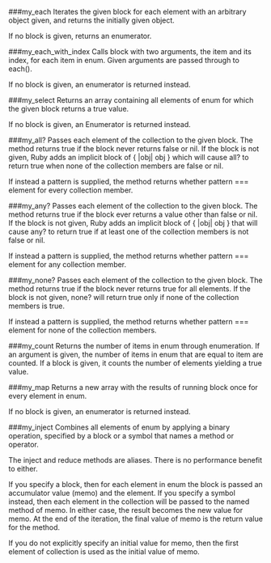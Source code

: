 ###my_each
Iterates the given block for each element with an arbitrary object given, and returns the initially given object.

If no block is given, returns an enumerator.

###my_each_with_index
Calls block with two arguments, the item and its index, for each item in enum. Given arguments are passed through to each().

If no block is given, an enumerator is returned instead.

###my_select
Returns an array containing all elements of enum for which the given block returns a true value.

If no block is given, an Enumerator is returned instead.

###my_all?
Passes each element of the collection to the given block. The method returns true if the block never returns false or nil. If the block is not given, Ruby adds an implicit block of { |obj| obj } which will cause all? to return true when none of the collection members are false or nil.

If instead a pattern is supplied, the method returns whether pattern === element for every collection member.

###my_any?
Passes each element of the collection to the given block. The method returns true if the block ever returns a value other than false or nil. If the block is not given, Ruby adds an implicit block of { |obj| obj } that will cause any? to return true if at least one of the collection members is not false or nil.

If instead a pattern is supplied, the method returns whether pattern === element for any collection member.

###my_none?
Passes each element of the collection to the given block. The method returns true if the block never returns true for all elements. If the block is not given, none? will return true only if none of the collection members is true.

If instead a pattern is supplied, the method returns whether pattern === element for none of the collection members.

###my_count
Returns the number of items in enum through enumeration. If an argument is given, the number of items in enum that are equal to item are counted. If a block is given, it counts the number of elements yielding a true value.

###my_map
Returns a new array with the results of running block once for every element in enum.

If no block is given, an enumerator is returned instead.

###my_inject
Combines all elements of enum by applying a binary operation, specified by a block or a symbol that names a method or operator.

The inject and reduce methods are aliases. There is no performance benefit to either.

If you specify a block, then for each element in enum the block is passed an accumulator value (memo) and the element. If you specify a symbol instead, then each element in the collection will be passed to the named method of memo. In either case, the result becomes the new value for memo. At the end of the iteration, the final value of memo is the return value for the method.

If you do not explicitly specify an initial value for memo, then the first element of collection is used as the initial value of memo.